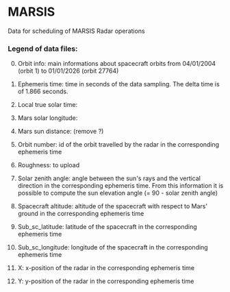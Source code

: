# MARSIS
Data for scheduling of MARSIS Radar operations

### Legend of data files:
0. Orbit info: main informations about spacecraft orbits from 04/01/2004 (orbit 1) to 01/01/2026 (orbit 27764)

1. Ephemeris time: time in seconds of the data sampling. The delta time is of 1.866 seconds.
2. Local true solar time: 
3. Mars solar longitude: 
4. Mars sun distance: (remove ?)
5. Orbit number: id of the orbit travelled by the radar in the corresponding ephemeris time
6. Roughness: to upload
7. Solar zenith angle: angle between the sun's rays and the vertical direction in the corresponding ephemeris time. From this information it is possible to compute the sun elevation angle (= 90 - solar zenith angle)
8. Spacecraft altitude: altitude of the spacecraft with respect to Mars' ground in the corresponding ephemeris time
9. Sub_sc_latitude: latitude of the spacecraft in the corresponding ephemeris time
10. Sub_sc_longitude: longitude of the spacecraft in the corresponding ephemeris time
11. X: x-position of the radar in the corresponding ephemeris time
12. Y: y-position of the radar in the corresponding ephemeris time
